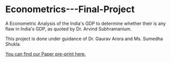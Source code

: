 # Econometrics---Final-Project
A Econometric Analysis of the India's GDP to determine whether their is any flaw in India's GDP, as quoted by Dr. Arvind Subhramanium.

This project is done under guidance of Dr. Gaurav Arora and Ms. Sumedha Shukla.

[You can find our Paper pre-print here.](https://www.researchgate.net/publication/340299034_Overlooking_Taxes_in_GDP_Misestimation_Is_this_Justified_Background_and_Motivation)
